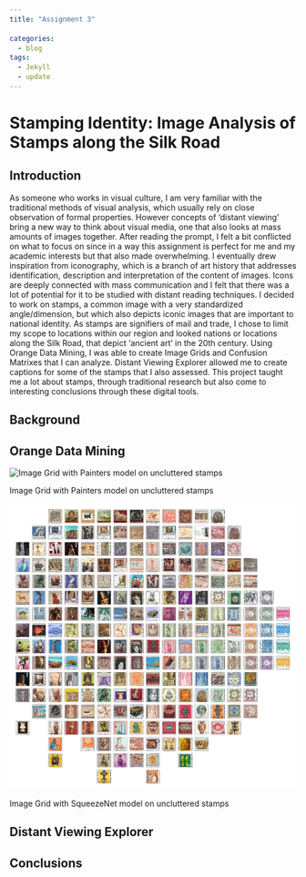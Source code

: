 ```yaml
---
title: "Assignment 3"

categories:
  - blog
tags:
  - Jekyll
  - update
---
```


# Stamping Identity: Image Analysis of Stamps along the Silk Road

## Introduction

As someone who works in visual culture, I am very familiar with the traditional methods of visual analysis, which usually rely on close observation of formal properties. However concepts of ‘distant viewing’ bring a new way to think about visual media, one that also looks at mass amounts of images together. After reading the prompt, I felt a bit conflicted on what to focus on since in a way this assignment is perfect for me and my academic interests but that also made overwhelming. I eventually drew inspiration from iconography, which is a branch of art history that addresses identification, description and interpretation of the content of images. Icons are deeply connected with mass communication and I felt that there was a lot of potential for it to be studied with distant reading techniques. I decided to work on stamps, a common image with a very standardized angle/dimension, but which also depicts iconic images that are important to national identity. As stamps are signifiers of mail and trade, I chose to limit my scope to locations within our region and looked nations or locations along the Silk Road, that depict ‘ancient art’ in the 20th century. Using Orange Data Mining, I was able to create Image Grids and Confusion Matrixes that I can analyze. Distant Viewing Explorer allowed me to create captions for some of the stamps that I also assessed. This project taught me a lot about stamps, through traditional research but also come to interesting conclusions through these digital tools. 

## Background

## Orange Data Mining

![Image Grid with Painters model on uncluttered stamps](https://drive.google.com/file/d/1I7v_pTCXAcFGTExf9xDNCFGaLcQpCBP-/view?usp=drive_link)

Image Grid with Painters model on uncluttered stamps

![Image Grid with SqueezeNet model on uncluttered stamps](cad7416d-4fcc-4b90-a665-af3651fa9b3c.png)

Image Grid with SqueezeNet model on uncluttered stamps

## Distant Viewing Explorer

## Conclusions
